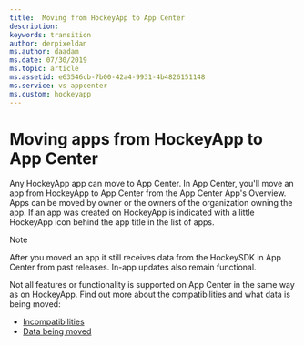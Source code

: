 ```yaml
---
title:  Moving from HockeyApp to App Center
description: 
keywords: transition
author: derpixeldan
ms.author: daadam
ms.date: 07/30/2019
ms.topic: article
ms.assetid: e63546cb-7b00-42a4-9931-4b4826151148
ms.service: vs-appcenter
ms.custom: hockeyapp
---
```


# Moving apps from HockeyApp to App Center

Any HockeyApp app can move to App Center. In App Center, you'll move an app from HockeyApp to App Center from the App Center App's Overview. Apps can be moved by owner or the owners of the organization owning the app. If an app was created on HockeyApp is indicated with a little HockeyApp icon behind the app title in the list of apps.

> [!NOTE]
> After you moved an app it still receives data from the HockeySDK in App Center from past releases. In-app updates also remain functional.

Not all features or functionality is supported on App Center in the same way as on HockeyApp. Find out more about the compatibilities and what data is being moved:

* [Incompatibilities](incompatibilities.md)
* [Data being moved](data.md)